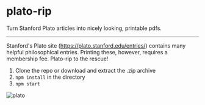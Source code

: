 # plato-rip
Turn Stanford Plato articles into nicely looking, printable pdfs.
___
Stanford's Plato site (https://plato.stanford.edu/entries/) contains many helpful philosophical entries. Printing these, however,
requires a membership fee. Plato-rip to the rescue!

1. Clone the repo or download and extract the .zip archive
2. ```npm install``` in the directory
3. ```npm start```

![plato](https://images.8tracks.com/cover/i/002/852/745/philosophical_gangsta_by_a_star_g-d5ysld5-8769.jpg?rect=0,241,1024,1024&q=98&fm=jpg&fit=max "Plato")
